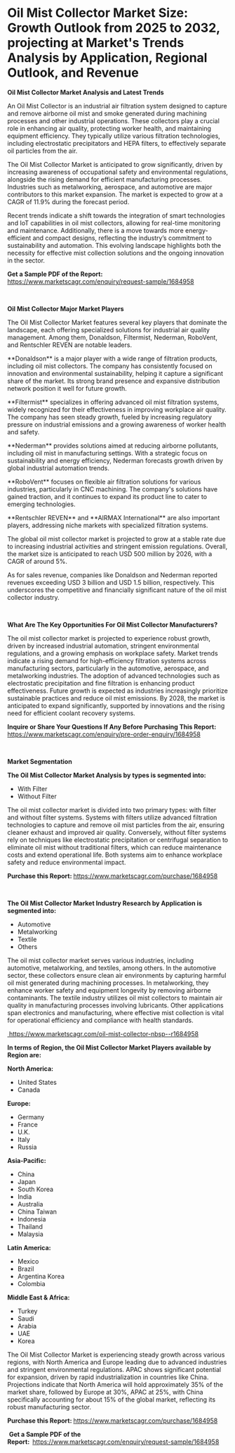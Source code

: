 <p><h1>Oil Mist Collector Market Size: Growth Outlook from 2025 to 2032, projecting at Market's Trends Analysis by Application, Regional Outlook, and Revenue</h1></p><p><strong>Oil Mist Collector Market Analysis and Latest Trends</strong></p>
<p><p>An Oil Mist Collector is an industrial air filtration system designed to capture and remove airborne oil mist and smoke generated during machining processes and other industrial operations. These collectors play a crucial role in enhancing air quality, protecting worker health, and maintaining equipment efficiency. They typically utilize various filtration technologies, including electrostatic precipitators and HEPA filters, to effectively separate oil particles from the air.</p><p>The Oil Mist Collector Market is anticipated to grow significantly, driven by increasing awareness of occupational safety and environmental regulations, alongside the rising demand for efficient manufacturing processes. Industries such as metalworking, aerospace, and automotive are major contributors to this market expansion. The market is expected to grow at a CAGR of 11.9% during the forecast period. </p><p>Recent trends indicate a shift towards the integration of smart technologies and IoT capabilities in oil mist collectors, allowing for real-time monitoring and maintenance. Additionally, there is a move towards more energy-efficient and compact designs, reflecting the industry’s commitment to sustainability and automation. This evolving landscape highlights both the necessity for effective mist collection solutions and the ongoing innovation in the sector.</p></p>
<p><strong>Get a Sample PDF of the Report:&nbsp;</strong> <a href="https://www.marketscagr.com/enquiry/request-sample/1684958?utm_campaign=3291&utm_medium=2&utm_source=Github&utm_content=ia&utm_term=16042025&utm_id=oil-mist-collector">https://www.marketscagr.com/enquiry/request-sample/1684958</a></p>
<p>&nbsp;</p>
<p><strong>Oil Mist Collector Major Market Players</strong></p>
<p><p>The Oil Mist Collector Market features several key players that dominate the landscape, each offering specialized solutions for industrial air quality management. Among them, Donaldson, Filtermist, Nederman, RoboVent, and Rentschler REVEN are notable leaders.</p><p>**Donaldson** is a major player with a wide range of filtration products, including oil mist collectors. The company has consistently focused on innovation and environmental sustainability, helping it capture a significant share of the market. Its strong brand presence and expansive distribution network position it well for future growth.</p><p>**Filtermist** specializes in offering advanced oil mist filtration systems, widely recognized for their effectiveness in improving workplace air quality. The company has seen steady growth, fueled by increasing regulatory pressure on industrial emissions and a growing awareness of worker health and safety.</p><p>**Nederman** provides solutions aimed at reducing airborne pollutants, including oil mist in manufacturing settings. With a strategic focus on sustainability and energy efficiency, Nederman forecasts growth driven by global industrial automation trends.</p><p>**RoboVent** focuses on flexible air filtration solutions for various industries, particularly in CNC machining. The company's solutions have gained traction, and it continues to expand its product line to cater to emerging technologies.</p><p>**Rentschler REVEN** and **AIRMAX International** are also important players, addressing niche markets with specialized filtration systems.</p><p>The global oil mist collector market is projected to grow at a stable rate due to increasing industrial activities and stringent emission regulations. Overall, the market size is anticipated to reach USD 500 million by 2026, with a CAGR of around 5%.</p><p>As for sales revenue, companies like Donaldson and Nederman reported revenues exceeding USD 3 billion and USD 1.5 billion, respectively. This underscores the competitive and financially significant nature of the oil mist collector industry.</p></p>
<p>&nbsp;</p>
<p><strong>What Are The Key Opportunities For Oil Mist Collector Manufacturers?</strong></p>
<p><p>The oil mist collector market is projected to experience robust growth, driven by increased industrial automation, stringent environmental regulations, and a growing emphasis on workplace safety. Market trends indicate a rising demand for high-efficiency filtration systems across manufacturing sectors, particularly in the automotive, aerospace, and metalworking industries. The adoption of advanced technologies such as electrostatic precipitation and fine filtration is enhancing product effectiveness. Future growth is expected as industries increasingly prioritize sustainable practices and reduce oil mist emissions. By 2028, the market is anticipated to expand significantly, supported by innovations and the rising need for efficient coolant recovery systems.</p></p>
<p><strong>Inquire or Share Your Questions If Any Before Purchasing This Report:</strong> <a href="https://www.marketscagr.com/enquiry/pre-order-enquiry/1684958?utm_campaign=3291&utm_medium=2&utm_source=Github&utm_content=ia&utm_term=16042025&utm_id=oil-mist-collector">https://www.marketscagr.com/enquiry/pre-order-enquiry/1684958</a></p>
<p>&nbsp;</p>
<p><strong>Market Segmentation</strong></p>
<p><strong>The Oil Mist Collector Market Analysis by types is segmented into:</strong></p>
<p><ul><li>With Filter</li><li>Without Filter</li></ul></p>
<p><p>The oil mist collector market is divided into two primary types: with filter and without filter systems. Systems with filters utilize advanced filtration technologies to capture and remove oil mist particles from the air, ensuring cleaner exhaust and improved air quality. Conversely, without filter systems rely on techniques like electrostatic precipitation or centrifugal separation to eliminate oil mist without traditional filters, which can reduce maintenance costs and extend operational life. Both systems aim to enhance workplace safety and reduce environmental impact.</p></p>
<p><strong>Purchase this Report:&nbsp;</strong><a href="https://www.marketscagr.com/purchase/1684958?utm_campaign=3291&utm_medium=2&utm_source=Github&utm_content=ia&utm_term=16042025&utm_id=oil-mist-collector">https://www.marketscagr.com/purchase/1684958</a></p>
<p>&nbsp;</p>
<p><strong>The Oil Mist Collector Market Industry Research by Application is segmented into:</strong></p>
<p><ul><li>Automotive</li><li>Metalworking</li><li>Textile</li><li>Others</li></ul></p>
<p><p>The oil mist collector market serves various industries, including automotive, metalworking, and textiles, among others. In the automotive sector, these collectors ensure clean air environments by capturing harmful oil mist generated during machining processes. In metalworking, they enhance worker safety and equipment longevity by removing airborne contaminants. The textile industry utilizes oil mist collectors to maintain air quality in manufacturing processes involving lubricants. Other applications span electronics and manufacturing, where effective mist collection is vital for operational efficiency and compliance with health standards.</p></p>
<p><a href="https://www.marketscagr.com/oil-mist-collector-nbsp--r1684958?utm_campaign=3291&utm_medium=2&utm_source=Github&utm_content=ia&utm_term=16042025&utm_id=oil-mist-collector">&nbsp;https://www.marketscagr.com/oil-mist-collector-nbsp--r1684958</a></p>
<p><strong>In terms of Region, the Oil Mist Collector Market Players available by Region are:</strong></p>
<p>
    <p> <strong> North America: </strong>
        <ul>
            <li>United States</li>
            <li>Canada</li>
        </ul>
        </p> 
    <p> <strong> Europe: </strong>
        <ul>
            <li>Germany</li>
            <li>France</li>
            <li>U.K.</li>
            <li>Italy</li>
            <li>Russia</li>
        </ul>
        </p> 
    <p> <strong> Asia-Pacific: </strong>
        <ul>
            <li>China</li>
            <li>Japan</li>
            <li>South Korea</li>
            <li>India</li>
            <li>Australia</li>
            <li>China Taiwan</li>
            <li>Indonesia</li>
            <li>Thailand</li>
            <li>Malaysia</li>
        </ul>
        </p> 
    <p> <strong> Latin America: </strong>
        <ul>
            <li>Mexico</li>
            <li>Brazil</li>
            <li>Argentina Korea</li>
            <li>Colombia</li>
        </ul>
        </p> 
    <p> <strong> Middle East & Africa: </strong>
        <ul>
            <li>Turkey</li>
            <li>Saudi</li>
            <li>Arabia</li>
            <li>UAE</li>
            <li>Korea</li>
        </ul>
    </p>
    </p>
<p><p>The Oil Mist Collector Market is experiencing steady growth across various regions, with North America and Europe leading due to advanced industries and stringent environmental regulations. APAC shows significant potential for expansion, driven by rapid industrialization in countries like China. Projections indicate that North America will hold approximately 35% of the market share, followed by Europe at 30%, APAC at 25%, with China specifically accounting for about 15% of the global market, reflecting its robust manufacturing sector.</p></p>
<p><strong>Purchase this Report: </strong><a href="https://www.marketscagr.com/purchase/1684958?utm_campaign=3291&utm_medium=2&utm_source=Github&utm_content=ia&utm_term=16042025&utm_id=oil-mist-collector">https://www.marketscagr.com/purchase/1684958</a></p>
<p>&nbsp;<strong>Get a Sample PDF of the Report:&nbsp;&nbsp;</strong><a href="https://www.marketscagr.com/enquiry/request-sample/1684958?utm_campaign=3291&utm_medium=2&utm_source=Github&utm_content=ia&utm_term=16042025&utm_id=oil-mist-collector">https://www.marketscagr.com/enquiry/request-sample/1684958</a></p>
<p><strong></strong></p>
<p><p></p><p></p><p></p></p>